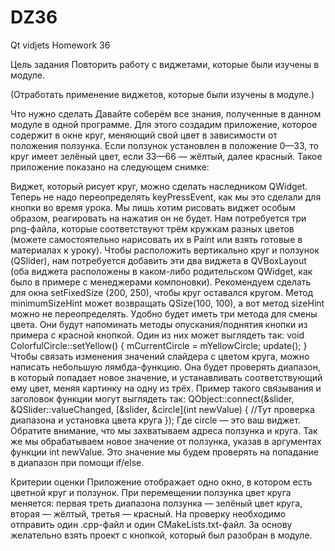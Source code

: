 # DZ36
Qt vidjets Homework 36

Цель задания
 Повторить работу с виджетами, которые были изучены в модуле.

(Отработать применение виджетов, которые были изучены в модуле.)



Что нужно сделать
Давайте соберём все знания, полученные в данном модуле в одной программе. Для этого создадим приложение, которое содержит в окне круг, меняющий свой цвет в зависимости от положения ползунка. Если ползунок установлен в положение 0—33,  то круг имеет зелёный цвет, если 33—66 — жёлтый, далее красный. Такое приложение показано на следующем снимке:





Виджет, который рисует круг, можно сделать наследником QWidget. Теперь не надо переопределять keyPressEvent, как мы это сделали для кнопки во время урока. Мы лишь хотим рисовать виджет особым образом, реагировать на нажатия он не будет.
Нам потребуется три png-файла, которые соответствуют трём кружкам разных цветов (можете самостоятельно нарисовать их в Paint или взять готовые в материалах к уроку). 
Чтобы расположить вертикально круг и ползунок (QSlider), нам потребуется добавить эти два виджета в QVBoxLayout (оба виджета расположены в каком-либо родительском QWidget, как было в примере с менеджерами компоновки).
Рекомендуем сделать для окна setFixedSize (200, 250), чтобы круг оставался кругом.
Метод minimumSizeHint может возвращать QSize(100, 100), а вот метод sizeHint можно не переопределять.
Удобно будет иметь три метода для смены цвета. Они будут напоминать методы опускания/поднятия кнопки из примера с красной кнопкой. Один из них может выглядеть так:
void ColorfulCircle::setYellow() {
   mCurrentCircle = mYellowCircle;
   update();
}
Чтобы связать изменения значений слайдера с цветом круга, можно написать небольшую лямбда-функцию. Она будет проверять диапазон, в который попадает новое значение, и устанавливать соответствующий ему цвет, меняя картинку на одну из трёх. Пример такого связывания и заголовок функции могут выглядеть так:
QObject::connect(&slider, &QSlider::valueChanged, [&slider, &circle](int newValue)
{ //Тут проверка диапазона и установка цвета круга });
Где circle — это ваш виджет. Обратите внимание, что мы захватываем адреса ползунка и круга. Так же мы обрабатываем новое значение от ползунка, указав в аргументах функции int newValue. Это значение мы будем проверять на попадание в диапазон при помощи if/else.



Критерии оценки
Приложение отображает одно окно, в котором есть цветной круг и ползунок.
При перемещении ползунка цвет круга меняется: первая треть диапазона ползунка — зелёный цвет круга, вторая — жёлтый, третья — красный.
На проверку необходимо отправить один .cpp-файл и один CMakeLists.txt-файл. За основу желательно взять проект с кнопкой, который был разобран в модуле.

